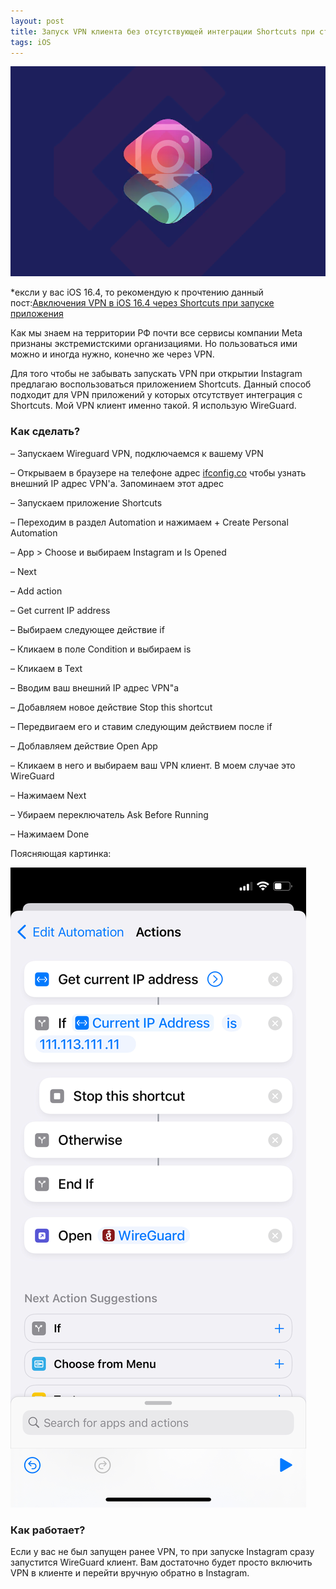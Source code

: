 ```yaml
---
layout: post
title: Запуск VPN клиента без отсутствующей интеграции Shortcuts при старте Instagram
tags: iOS
---
```

![](https://raw.githubusercontent.com/tatarinovms/tatarinovms.github.io/master/images/posts/ShortcutsVPN/logo.png)

*ексли у вас iOS 16.4, то рекомендую к прочтению данный пост:[Авключения VPN в iOS 16.4 через Shortcuts при запуске приложения](https://blog.tatarinov.space/iOS164VPN/) 

Как мы знаем на территории РФ почти все сервисы компании Meta признаны экстремистскими организациями. Но пользоваться ими можно и иногда нужно, конечно же через VPN.

Для того чтобы не забывать запускать VPN при открытии Instagram предлагаю воспользоваться приложением Shortcuts. Данный способ подходит для VPN приложений у которых отсутствует интеграция с Shortcuts. Мой VPN клиент именно такой. Я использую WireGuard.

### Как сделать?


– Запускаем Wireguard VPN, подключаемся к вашему VPN

– Открываем в браузере на телефоне адрес [ifconfig.co](https://ifconfig.co) чтобы узнать внешний IP адрес VPN'а. Запоминаем этот адрес

– Запускаем приложение Shortcuts

– Переходим в раздел Automation и нажимаем + Create Personal Automation

– App > Choose и выбираем Instagram и Is Opened

– Next

– Add action

– Get current IP address

– Выбираем следующее действие if

– Кликаем в поле Condition и выбираем is

– Кликаем в Text

– Вводим ваш внешний IP адрес VPN"а

– Добавляем новое действие Stop this shortcut

– Передвигаем его и ставим следующим действием после if

– Доблавляем действие Open App

– Кликаем в него и выбираем ваш VPN клиент. В моем случае это WireGuard

– Нажимаем Next

– Убираем переключатель Ask Before Running

– Нажимаем Done

Поясняющая картинка:

![](https://raw.githubusercontent.com/tatarinovms/tatarinovms.github.io/master/images/posts/SVPN/list.png)

### Как работает?

Если у вас не был запущен ранее VPN, то при запуске Instagram сразу запустится WireGuard клиент. Вам достаточно будет просто включить VPN в клиенте и перейти вручную обратно в Instagram.